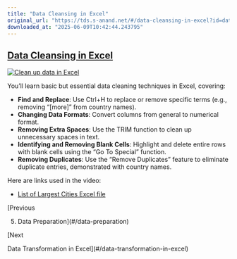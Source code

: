 ```yaml
---
title: "Data Cleansing in Excel"
original_url: "https://tds.s-anand.net/#/data-cleansing-in-excel?id=data-cleansing-in-excel"
downloaded_at: "2025-06-09T10:42:44.243795"
---
```


[Data Cleansing in Excel](#/data-cleansing-in-excel?id=data-cleansing-in-excel)
-------------------------------------------------------------------------------

[![Clean up data in Excel](https://i.ytimg.com/vi_webp/7du7xkqeu4s/sddefault.webp)](https://youtu.be/7du7xkqeu4s)

You’ll learn basic but essential data cleaning techniques in Excel, covering:

* **Find and Replace**: Use Ctrl+H to replace or remove specific terms (e.g., removing “[more]” from country names).
* **Changing Data Formats**: Convert columns from general to numerical format.
* **Removing Extra Spaces**: Use the TRIM function to clean up unnecessary spaces in text.
* **Identifying and Removing Blank Cells**: Highlight and delete entire rows with blank cells using the “Go To Special” function.
* **Removing Duplicates**: Use the “Remove Duplicates” feature to eliminate duplicate entries, demonstrated with country names.

Here are links used in the video:

* [List of Largest Cities Excel file](https://docs.google.com/spreadsheets/d/1jl8tHGoxmIba4J78aJVfT9jtZv7lfCbV/view)

[Previous

5. Data Preparation](#/data-preparation)

[Next

Data Transformation in Excel](#/data-transformation-in-excel)